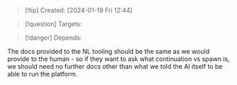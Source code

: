 
>[!tip] Created: [2024-01-19 Fri 12:44]

>[!question] Targets: 

>[!danger] Depends: 

The docs provided to the NL tooling should be the same as we would provide to the human - so if they want to ask what continuation vs spawn is, we should need no further docs other than what we told the AI itself to be able to run the platform.